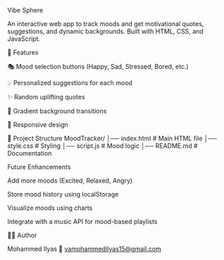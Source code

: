 Vibe Sphere

An interactive web app to track moods and get motivational quotes, suggestions, and dynamic backgrounds.
Built with HTML, CSS, and JavaScript.

📌 Features

🎭 Mood selection buttons (Happy, Sad, Stressed, Bored, etc.)

💡 Personalized suggestions for each mood

✨ Random uplifting quotes

🎨 Gradient background transitions

📱 Responsive design

📂 Project Structure
MoodTracker/
│── index.html      # Main HTML file
│── style.css       # Styling
│── script.js       # Mood logic
│── README.md       # Documentation

Future Enhancements

Add more moods (Excited, Relaxed, Angry)

Store mood history using localStorage

Visualize moods using charts

Integrate with a music API for mood-based playlists

👨‍💻 Author

Mohammed Ilyas
📧 vamohammedilyas15@gmail.com